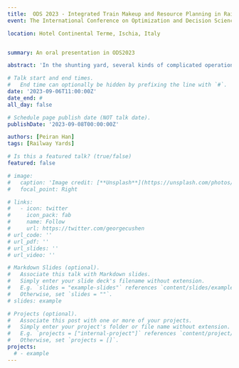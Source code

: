 ```yaml
---
title:  ODS 2023 - Integrated Train Makeup and Resource Planning in Railroad Shunting Yards
event: The International Conference on Optimization and Decision Science(ODS2023)

location: Hotel Continental Terme, Ischia, Italy


summary: An oral presentation in ODS2023

abstract: 'In the shunting yard, several kinds of complicated operations occur, resulting in low effectiveness in railcar connection, therefore designing an effective operational research methodology is of profound importance for the shunting yard, the traffic control center, and even the local rail freight network. Focus on the planning level, this paper addresses the problem of integrated train makeup problem and resource scheduling. Besides the operation within the shunting yard, the coordination with the locomotive depot is also in our research scope, to build up a fact-based model. A multi-dimensional knapsack problem is used to address the train makeup problem, while a consistency hybrid flow shop scheduling problem is set up to couple the operation of train, block, and railcar. Based on the nature of the model and the purpose of obtaining convergence faster, we reformulated the integrated problem as a hybrid mixed integer programming and constraint programming model. The method is finally implemented in some small artificial instances and tested on a Chinese shunting yard, demonstrating its effectiveness in practice. '

# Talk start and end times.
#   End time can optionally be hidden by prefixing the line with `#`.
date: '2023-09-06T11:00:00Z'
date_end: #
all_day: false

# Schedule page publish date (NOT talk date).
publishDate: '2023-09-08T00:00:00Z'

authors: [Peiran Han]
tags: [Railway Yards]

# Is this a featured talk? (true/false)
featured: false

# image:
#   caption: 'Image credit: [**Unsplash**](https://unsplash.com/photos/bzdhc5b3Bxs)'
#   focal_point: Right

# links:
#   - icon: twitter
#     icon_pack: fab
#     name: Follow
#     url: https://twitter.com/georgecushen
# url_code: ''
# url_pdf: ''
# url_slides: ''
# url_video: ''

# Markdown Slides (optional).
#   Associate this talk with Markdown slides.
#   Simply enter your slide deck's filename without extension.
#   E.g. `slides = "example-slides"` references `content/slides/example-slides.md`.
#   Otherwise, set `slides = ""`.
# slides: example

# Projects (optional).
#   Associate this post with one or more of your projects.
#   Simply enter your project's folder or file name without extension.
#   E.g. `projects = ["internal-project"]` references `content/project/deep-learning/index.md`.
#   Otherwise, set `projects = []`.
projects:
  # - example
---
```


<!-- {{% callout note %}}
My research work is presented by my co-supervisor, Professor Jianrui Miao.
{{% /callout %}}

Slides can be added in a few ways:

- **Create** slides using Hugo Blox Builder's [_Slides_](https://docs.hugoblox.com/reference/content-types/) feature and link using `slides` parameter in the front matter of the talk file
- **Upload** an existing slide deck to `static/` and link using `url_slides` parameter in the front matter of the talk file
- **Embed** your slides (e.g. Google Slides) or presentation video on this page using [shortcodes](https://docs.hugoblox.com/reference/markdown/).

Further event details, including [page elements](https://docs.hugoblox.com/reference/markdown/) such as image galleries, can be added to the body of this page. -->

